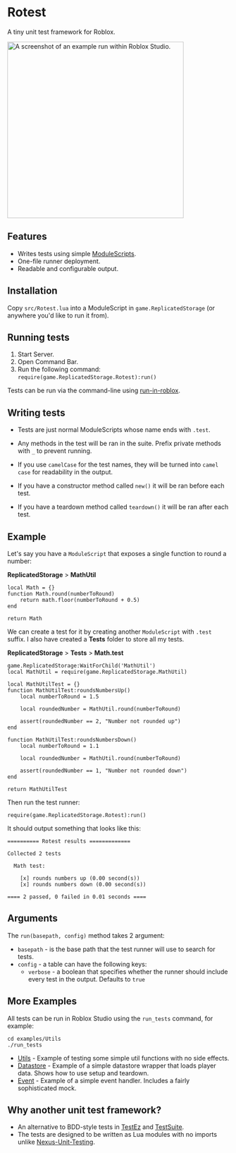 # Rotest

A tiny unit test framework for Roblox.

<img
    src="https://user-images.githubusercontent.com/1080552/115104581-ca23f200-9f9c-11eb-91c5-eeffa549f4fc.png"
    alt="A screenshot of an example run within Roblox Studio."
    width="400">

## Features

* Writes tests using simple [ModuleScripts](https://developer.roblox.com/en-us/api-reference/class/ModuleScript).
* One-file runner deployment.
* Readable and configurable output.

## Installation

Copy `src/Rotest.lua` into a ModuleScript in `game.ReplicatedStorage` (or anywhere you'd like to run it from).

## Running tests

1. Start Server.
2. Open Command Bar.
3. Run the following command: ```require(game.ReplicatedStorage.Rotest):run()```

Tests can be run via the command-line using [run-in-roblox](https://github.com/rojo-rbx/run-in-roblox).

## Writing tests

* Tests are just normal ModuleScripts whose name ends with `.test`.

* Any methods in the test will be ran in the suite. Prefix private methods with ` _ ` to prevent running.

* If you use `camelCase` for the test names, they will be turned into `camel case` for readability in the output.

* If you have a constructor method called `new()` it will be ran before each test.

* If you have a teardown method called `teardown()` it will be ran after each test.

## Example

Let's say you have a `ModuleScript` that exposes a single function to round a number:

**ReplicatedStorage** > **MathUtil**

```
local Math = {}
function Math.round(numberToRound)
    return math.floor(numberToRound + 0.5)
end

return Math
```

We can create a test for it by creating another `ModuleScript` with  `.test` suffix. I also have created a **Tests** folder to store all my tests.

**ReplicatedStorage** > **Tests** > **Math.test**

```
game.ReplicatedStorage:WaitForChild('MathUtil')
local MathUtil = require(game.ReplicatedStorage.MathUtil)

local MathUtilTest = {}
function MathUtilTest:roundsNumbersUp()
	local numberToRound = 1.5

	local roundedNumber = MathUtil.round(numberToRound)

	assert(roundedNumber == 2, "Number not rounded up")
end

function MathUtilTest:roundsNumbersDown()
	local numberToRound = 1.1

	local roundedNumber = MathUtil.round(numberToRound)

	assert(roundedNumber == 1, "Number not rounded down")
end

return MathUtilTest
```

Then run the test runner:

`require(game.ReplicatedStorage.Rotest):run()`

It should output something that looks like this:

```
========== Rotest results =============

Collected 2 tests

  Math test:

    [x] rounds numbers up (0.00 second(s))
    [x] rounds numbers down (0.00 second(s))

==== 2 passed, 0 failed in 0.01 seconds ====
```

## Arguments

The `run(basepath, config)` method takes 2 argument:

* `basepath` - is the base path that the test runner will use to search for tests.
* `config` - a table can have the following keys:
  * `verbose` - a boolean that specifies whether the runner should include every test in the output. Defaults to `true`

## More Examples

All tests can be run in Roblox Studio using the `run_tests` command, for example:

```
cd examples/Utils
./run_tests
```

* [Utils](./examples/Utils) - Example of testing some simple util functions with no side effects.
* [Datastore](./examples/Datastore) - Example of a simple datastore wrapper that loads player data. Shows how to use setup and teardown.
* [Event](./examples/Event) - Example of a simple event handler. Includes a fairly sophisticated mock.

## Why another unit test framework?

* An alternative to BDD-style tests in [TestEz](https://github.com/Roblox/testez) and [TestSuite](https://devforum.roblox.com/t/testsuite-description/278580).
* The tests are designed to be written as Lua modules with no imports unlike [Nexus-Unit-Testing](https://github.com/TheNexusAvenger/Nexus-Unit-Testing).

